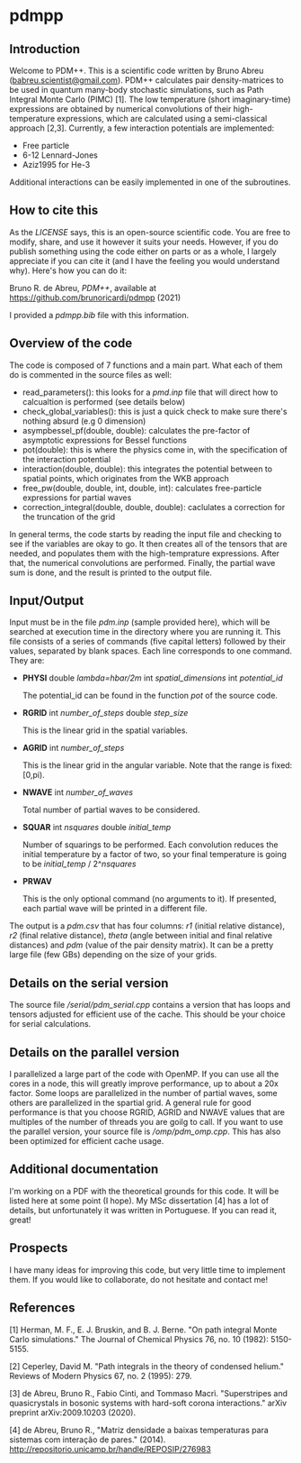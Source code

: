 # pdmpp

## Introduction
Welcome to PDM++. This is a scientific code written by Bruno Abreu (babreu.scientist@gmail.com).
PDM++ calculates pair density-matrices to be used in quantum many-body stochastic simulations, such as Path Integral Monte Carlo (PIMC) [1].
The low temperature (short imaginary-time) expressions are obtained by numerical convolutions of their high-temperature expressions, which are calculated using a semi-classical approach [2,3]. 
Currently, a few interaction potentials are implemented:
- Free particle
- 6-12 Lennard-Jones
- Aziz1995 for He-3

Additional interactions can be easily implemented in one of the subroutines.

## How to cite this
As the *LICENSE* says, this is an open-source scientific code. You are free to modify, share, and use it however it suits your needs. However, if you do publish something using the code either on parts or as a whole, I largely appreciate if you can cite it (and I have the feeling you would understand why). Here's how you can do it:

Bruno R. de Abreu, *PDM++*, available at https://github.com/brunoricardi/pdmpp (2021)

I provided a *pdmpp.bib* file with this information.


## Overview of the code
The code is composed of 7 functions and a main part. What each of them do is commented in the source files as well:
- read_parameters(): this looks for a *pmd.inp* file that will direct how to calcualtion is performed (see details below)
- check_global_variables(): this is just a quick check to make sure there's nothing absurd (e.g 0 dimension)
- asympbessel_pf(double, double): calculates the pre-factor of asymptotic expressions for Bessel functions
- pot(double): this is where the physics come in, with the specification of the interaction potential
- interaction(double, double): this integrates the potential between to spatial points, which originates from the WKB approach
- free_pw(double, double, int, double, int): calculates free-particle expressions for partial waves
- correction_integral(double, double, double): caclulates a correction for the truncation of the grid

In general terms, the code starts by reading the input file and checking to see if the variables are okay to go. 
It then creates all of the tensors that are needed, and populates them with the high-temprature expressions. After that, the numerical convolutions are performed. Finally, the partial wave sum is done, and the result is printed to the output file.

## Input/Output
Input must be in the file *pdm.inp* (sample provided here), which will be searched at execution time in the directory where you are running it. This file consists of a series of commands (five capital letters) followed by their values, separated by blank spaces. Each line corresponds to one command. They are:
- **PHYSI** double *lambda=hbar/2m* int *spatial_dimensions* int *potential_id*
  
  The potential_id can be found in the function *pot* of the source code.
- **RGRID** int *number_of_steps* double *step_size*
  
  This is the linear grid in the spatial variables. 
- **AGRID** int *number_of_steps*
  
  This is the linear grid in the angular variable. Note that the range is fixed: [0,pi).
- **NWAVE** int *number_of_waves*
  
  Total number of partial waves to be considered.
- **SQUAR** int *nsquares* double *initial_temp*
  
  Number of squarings to be performed. Each convolution reduces the initial temperature by a factor of two, so your final temperature is going to be *initial_temp* / 2^*nsquares*
- **PRWAV**
  
  This is the only optional command (no arguments to it). If presented, each partial wave will be printed in a different file.

The output is a *pdm.csv* that has four columns: *r1* (initial relative distance), *r2* (final relative distance), *theta* (angle between initial and final relative distances) and *pdm* (value of the pair density matrix). It can be a pretty large file (few GBs) depending on the size of your grids.



## Details on the serial version
The source file */serial/pdm_serial.cpp* contains a version that has loops and tensors adjusted for efficient use of the cache. This should be your choice for serial calculations. 


## Details on the parallel version
I parallelized a large part of the code with OpenMP. If you can use all the cores in a node, this will greatly improve performance, up to about a 20x factor. Some loops are parallelized in the number of partial waves, some others are parallelized in the spartial grid. A general rule for good performance is that you choose RGRID, AGRID and NWAVE values that are multiples of the number of threads you are goilg to call. If you want to use the parallel version, your source file is */omp/pdm_omp.cpp*. This has also been optimized for efficient cache usage.

## Additional documentation
I'm working on a PDF with the theoretical grounds for this code. It will be listed here at some point (I hope). My MSc dissertation [4] has a lot of details, but unfortunately it was written in Portuguese. If you can read it, great!

## Prospects
I have many ideas for improving this code, but very little time to implement them. If you would like to collaborate, do not hesitate and contact me!


## References
[1] Herman, M. F., E. J. Bruskin, and B. J. Berne. "On path integral Monte Carlo simulations." The Journal of Chemical Physics 76, no. 10 (1982): 5150-5155.

[2] Ceperley, David M. "Path integrals in the theory of condensed helium." Reviews of Modern Physics 67, no. 2 (1995): 279.

[3] de Abreu, Bruno R., Fabio Cinti, and Tommaso Macrì. "Superstripes and quasicrystals in bosonic systems with hard-soft corona interactions." arXiv preprint arXiv:2009.10203 (2020).

[4] de Abreu, Bruno R., "Matriz densidade a baixas temperaturas para sistemas com interação de pares." (2014). http://repositorio.unicamp.br/handle/REPOSIP/276983
